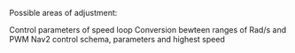 Possible areas of adjustment:

Control parameters of speed loop
Conversion bewteen ranges of Rad/s and PWM
Nav2 control schema, parameters and highest speed